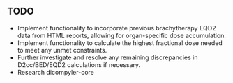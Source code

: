 ## TODO

- Implement functionality to incorporate previous brachytherapy EQD2 data from HTML reports, allowing for organ-specific dose accumulation.
- Implement functionality to calculate the highest fractional dose needed to meet any unmet constraints.
- Further investigate and resolve any remaining discrepancies in D2cc/BED/EQD2 calculations if necessary.
- Research dicompyler-core